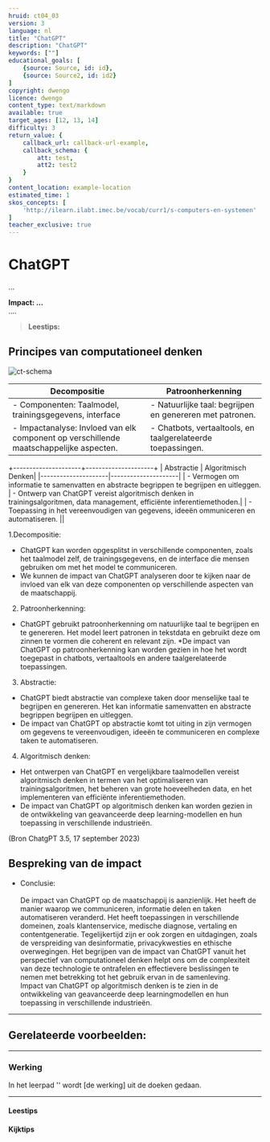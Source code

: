 ```yaml
---
hruid: ct04_03
version: 3
language: nl
title: "ChatGPT"
description: "ChatGPT"
keywords: [""]
educational_goals: [
    {source: Source, id: id}, 
    {source: Source2, id: id2}
]
copyright: dwengo
licence: dwengo
content_type: text/markdown
available: true
target_ages: [12, 13, 14]
difficulty: 3
return_value: {
    callback_url: callback-url-example,
    callback_schema: {
        att: test,
        att2: test2
    }
}
content_location: example-location
estimated_time: 1
skos_concepts: [
    'http://ilearn.ilabt.imec.be/vocab/curr1/s-computers-en-systemen'
]
teacher_exclusive: true
---
```

# ChatGPT

...

**Impact: ...**<br>
....

> **Leestips:**<br>


## Principes van computationeel denken

![ct-schema](@learning-object/m_ct04_03/nl/3)

|     Decompositie    |  Patroonherkenning  |
|---------------------|---------------------|
| - Componenten:  Taalmodel,   trainingsgegevens, interface     | - Natuurlijke taal: begrijpen en genereren met patronen. |
| - Impactanalyse:       Invloed van elk component op   verschillende      maatschappelijke     aspecten.  | - Chatbots, vertaaltools, en  taalgerelateerde   toepassingen.    |
+---------------------+---------------------+
|     Abstractie     |  Algoritmisch Denken|
|---------------------|---------------------|
| - Vermogen om informatie te samenvatten en   abstracte begrippen te begrijpen en uitleggen.  | - Ontwerp van  ChatGPT vereist algoritmisch denken in  trainingsalgoritmen, data management, efficiënte   inferentiemethoden.|
| - Toepassing in  het vereenvoudigen van gegevens, ideeën ommuniceren en automatiseren. ||

 

1.Decompositie:

* ChatGPT kan worden opgesplitst in verschillende componenten, zoals het taalmodel zelf, de trainingsgegevens, en de interface die mensen gebruiken om met het model te communiceren.
* We kunnen de impact van ChatGPT analyseren door te kijken naar de invloed van elk van deze componenten op verschillende aspecten van de maatschappij.

2. Patroonherkenning:

* ChatGPT gebruikt patroonherkenning om natuurlijke taal te begrijpen en te genereren. Het model leert patronen in tekstdata en gebruikt deze om zinnen te vormen die coherent en relevant zijn.
*De impact van ChatGPT op patroonherkenning kan worden gezien in hoe het wordt toegepast in chatbots, vertaaltools en andere taalgerelateerde toepassingen.

 3. Abstractie:

* ChatGPT biedt abstractie van complexe taken door menselijke taal te begrijpen en genereren. Het kan informatie samenvatten en abstracte begrippen begrijpen en uitleggen.
* De impact van ChatGPT op abstractie komt tot uiting in zijn vermogen om gegevens te vereenvoudigen, ideeën te communiceren en complexe taken te automatiseren.

4. Algoritmisch denken:

* Het ontwerpen van ChatGPT en vergelijkbare taalmodellen vereist algoritmisch denken in termen van het optimaliseren van trainingsalgoritmen, het beheren van grote hoeveelheden data, en het implementeren van efficiënte inferentiemethoden.
* De impact van ChatGPT op algoritmisch denken kan worden gezien in de ontwikkeling van geavanceerde deep learning-modellen en hun toepassing in verschillende industrieën.

 (Bron ChatgPT 3.5, 17 september 2023)
 
## Bespreking van de impact

-  Conclusie:<br>  
 De impact van ChatGPT op de maatschappij is aanzienlijk. Het heeft de manier waarop we communiceren, informatie delen en taken automatiseren veranderd. Het heeft toepassingen in verschillende domeinen, zoals klantenservice, medische diagnose, vertaling en contentgeneratie. Tegelijkertijd zijn er ook zorgen en uitdagingen, zoals de verspreiding van desinformatie, privacykwesties en ethische overwegingen. Het begrijpen van de impact van ChatGPT vanuit het perspectief van computationeel denken helpt ons om de complexiteit van deze technologie te ontrafelen en effectievere beslissingen te nemen met betrekking tot het gebruik ervan in de samenleving.<br>
 Impact van ChatGPT op  algoritmisch  denken is te zien in de ontwikkeling van geavanceerde deep learningmodellen en hun toepassing in verschillende industrieën. 

-------------------------------
## Gerelateerde voorbeelden: 

-----------------------------
### Werking 
In het leerpad '' wordt [de werking] uit de doeken gedaan.

-----------------------------
#### Leestips



#### Kijktips







